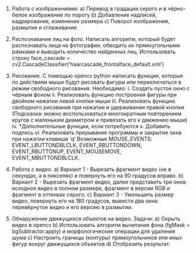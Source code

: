 1.	Работа с изображениями:
a)	Перевод в градации серого и в чёрно-белое изображение по порогу
b)	Добавление надписей, кадрирование, изменение размера
c)	Поворот изображения, размытие и сглаживание.

2. Распознавание лиц на фото. Написать алгоритм, который будет распознавать лица на фотографии, обводить их прямоугольными рамками и выводить количество найденных лиц. 
Использовать строку face_cascade = cv2.CascadeClassifier('haarcascade_frontalface_default.xml')

3. Рисование. С помощью opencv python написать функции, которые по действиям мыши будут рисовать фигуры или переключаться в режим свободного рисования. Необходимо:
i.	Создать пустое окно с чёрным фоном
ii.	Реализовать функцию построения фигуры при двойном нажатии левой кнопки мыши
iii.	Реализовать функцию свободного рисования при нажатии и удерживании правой кнопки (Подсказка: можно воспользоваться многократным повторением кругов с маленьким диаметром и привязать его к движению мыши)
iv.	*Дополнительные функции, если потребуются
v.	Добавить подпись
vi.	Реализовать прерывание программы и закрытие окна при нажатии клавиши ‘q’
Возможные MOUSE_EVENTS: EVENT_LBUTTONDBLCLK, EVENT_RBUTTONDOWN, EVENT_RBUTTONUP, EVENT_MOUSEMOVE, EVENT_MBUTTONDBLCLK. 

2. Работа с видео. 
a)	Вариант 1 - Вырезать фрагмент видео (не в секундах, а в пикселях) и повернуть его на 90 градусов вправо.
b)	Вариант 2 - Вырезать фрагмент видео, далее представить три окна: исходное видео в полном размере, фрагмент в версии RGB и фрагмент в оттенках серого.
c)	Вариант 3 - Уменьшить размер видео, повернуть его на 180 градусов, вывести два окна: перевёрнутое видео и его версию в размытии.

3. Обнаружение движущихся объектов на видео. Задачи:
a)	Окрыть видео в opencv
b)	Использовать алгоритм вычитания фона (fgMask = bgSubtractor.apply) и морфологические операции для удаления шума
c)	Настроить границы (контуры) прямоугольников или иных фигур вокруг движущихся объектов
d)	Отобразить результат.
